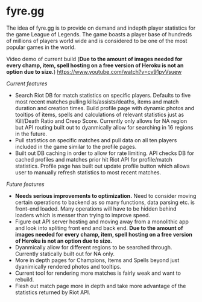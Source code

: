 # fyre.gg

The idea of fyre.gg is to provide on demand and indepth player statistics for the game League of Legends.  The game boasts a player base of hundreds of millions of players world wide and is considered to be one of the most popular games in the world.

Video demo of current build (**Due to the amount of images needed for every champ, item, spell hosting on a free version of Heroku is not an option due to size.**)
https://www.youtube.com/watch?v=cv91pvVsuew

*Current features*
 - Search Riot DB for match statistics on specific players.  Defaults to five most recent matches pulling kills/assists/deaths, items and match duration and creation times.  Build profile page with dynamic photos and tooltips of items, spells and calculations of relevant statistics just as Kill/Death Ratio and Creep Score.  Currently only allows for NA region but API routing built out to dyanmically allow for searching in 16 regions in the future.
 - Pull statistics on specific matches and pull data on all ten players included in the game similar to the profile pages.
 - Built out DB caching in order to allow for rate limiting.  API checks DB for cached profiles and matches prior hit Riot API for profile/match statistics.  Profile page has built out update profile button which allows user to manually refresh statistics to most recent matches.

 *Future features*
 - **Needs serious improvements to optimization.**  Need to consider moving certain operations to backend as so many functions, data parsing etc. is front-end loaded.  Many operations will have to be hidden behind loaders which is messer than trying to improve speed.
  - Figure out API server hosting and moving away from a monolithic app and look into spliting front end and back end.  **Due to the amount of images needed for every champ, item, spell hosting on a free version of Heroku is not an option due to size.**  
 - Dyanmically allow for different regions to be searched through.  Currently statically built out for NA only.
 - More in depth pages for Champions, Items and Spells beyond just dyanimically rendered photos and tooltips.
 - Current tool for rendering more matches is fairly weak and want to rebuild.
 - Flesh out match page more in depth and take more advantage of the statistics returned by Riot API.
